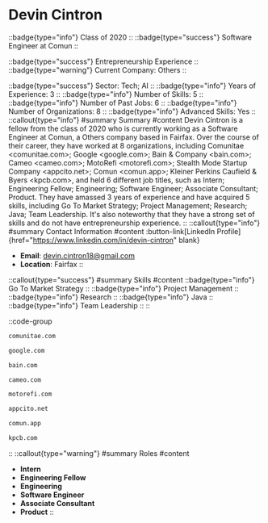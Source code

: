 # Devin Cintron
::badge{type="info"}
Class of 2020
::
::badge{type="success"}
Software Engineer at Comun
::

::badge{type="success"}
Entrepreneurship Experience
::
::badge{type="warning"}
Current Company: Others
::

::badge{type="success"}
Sector: Tech; AI
::
::badge{type="info"}
Years of Experience: 3
::
::badge{type="info"}
Number of Skills: 5
::
::badge{type="info"}
Number of Past Jobs: 6
::
::badge{type="info"}
Number of Organizations: 8
::
::badge{type="info"}
Advanced Skills: Yes
::
::callout{type="info"}
#summary
Summary
#content
Devin Cintron is a fellow from the class of 2020 who is currently working as a Software Engineer at Comun, a Others company based in Fairfax. Over the course of their career, they have worked at 8 organizations, including Comunitae <comunitae.com>; Google <google.com>; Bain & Company <bain.com>; Cameo <cameo.com>; MotoRefi <motorefi.com>; Stealth Mode Startup Company <appcito.net>; Comun <comun.app>; Kleiner Perkins Caufield & Byers <kpcb.com>, and held 6 different job titles, such as Intern; Engineering Fellow; Engineering; Software Engineer; Associate Consultant; Product. They have amassed 3 years of experience and have acquired 5 skills, including Go To Market Strategy; Project Management; Research; Java; Team Leadership. It's also noteworthy that they have a strong set of skills and do not have entrepreneurship experience.
::
::callout{type="info"}
#summary
Contact Information
#content
:button-link[LinkedIn Profile]{href="https://www.linkedin.com/in/devin-cintron" blank}
- **Email**: devin.cintron18@gmail.com
- **Location**: Fairfax
::

::callout{type="success"}
#summary
Skills
#content
::badge{type="info"}
Go To Market Strategy
::
::badge{type="info"}
Project Management
::
::badge{type="info"}
Research
::
::badge{type="info"}
Java
::
::badge{type="info"}
Team Leadership
::
::

::code-group
```bash [Comunitae]
comunitae.com
```
```bash [Google]
google.com
```
```bash [Bain & Company]
bain.com
```
```bash [Cameo]
cameo.com
```
```bash [MotoRefi]
motorefi.com
```
```bash [Stealth Mode Startup Company]
appcito.net
```
```bash [Comun]
comun.app
```
```bash [Kleiner Perkins Caufield & Byers]
kpcb.com
```
::
::callout{type="warning"}
#summary
Roles
#content
- **Intern**
- **Engineering Fellow**
- **Engineering**
- **Software Engineer**
- **Associate Consultant**
- **Product**
::

